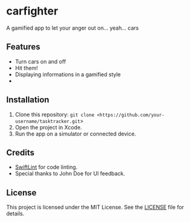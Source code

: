 # carfighter
A gamified app to let your anger out on... yeah... cars

## Features
- Turn cars on and off
- Hit them!
- Displaying informations in a gamified style
- 
## Installation
1. Clone this repository: `git clone <https://github.com/your-username/tasktracker.git`>
2. Open the project in Xcode.
3. Run the app on a simulator or connected device.

## Credits
- [SwiftLint](https://github.com/realm/SwiftLint) for code linting.
- Special thanks to John Doe for UI feedback.

## License
This project is licensed under the MIT License. See the [LICENSE](LICENSE) file for details.
